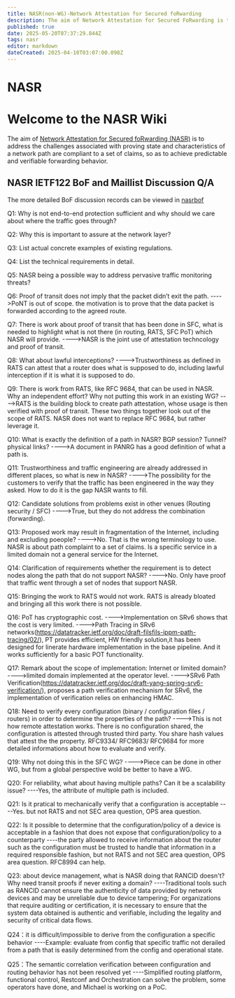 ```yaml
---
title: NASR(non-WG)-Network Attestation for Secured foRwarding
description: The aim of Network Attestation for Secured FoRwarding is to address the challenges associated with proving state and characteristics of a network path are compliant to a set of claims, so as to achieve predictable and verifiable forwarding behavior. 
published: true
date: 2025-05-20T07:37:29.844Z
tags: nasr
editor: markdown
dateCreated: 2025-04-10T03:07:00.098Z
---
```


# NASR
# Welcome to the NASR Wiki

The aim of [Network Attestation for Secured foRwarding (NASR)](https://datatracker.ietf.org/wg/nasr/about/) is to address the challenges associated with proving state and characteristics of a network path are compliant to a set of claims, so as to achieve predictable and verifiable forwarding behavior. 

## NASR IETF122 BoF and Maillist Discussion Q/A
The more detailed BoF discussion records can be viewed in [nasrbof](https://notes.ietf.org/notes-ietf-122-nasr) 

Q1: Why is not end-to-end protection sufficient and why should we care about where the traffic goes through?

Q2: Why this is important to assure at the network layer?

Q3: List actual concrete examples of existing regulations.

Q4: List the technical requirements in detail.

Q5: NASR being a possible way to address pervasive traffic monitoring threats?

Q6: Proof of transit does not imply that the packet didn’t exit the path. 
---->PoNT is out of scope. the motivation is to prove that the data packet is forwarded according to the agreed route.

Q7: There is work about proof of transit that has been done in SFC, what is needed to highlight what is not there (in routing, RATS, SFC PoT) which NASR will provide.
---->NASR is the joint use of attestation techncology and proof of transit.

Q8: What about lawful interceptions?
---->Trustworthiness as defined in RATS can attest that a router does what is supposed to do, including lawful interception if it is what it is supposed to do.

Q9: There is work from RATS, like RFC 9684, that can be used in NASR. Why an independent effort? Why not putting this work in an existing WG?
---->RATS is the building block to create path attestation, whose usage is then verified with proof of transit. These two things together look out of the scope of RATS. NASR does not want to replace RFC 9684, but rather leverage it.

Q10: What is exactly the definition of a path in NASR? BGP session? Tunnel? physical links?
---->A document in PANRG has a good definition of what a path is.

Q11: Trustworthiness and traffic engineering are already addressed in different places, so what is new in NASR? 
---->The possibility for the customers to verify that the traffic has been engineered in the way they asked. How to do it is the gap NASR wants to fill.

Q12: Candidate solutions from problems exist in other venues (Routing security / SFC)
---->True, but they do not address the combination (forwarding).

Q13: Proposed work may result in fragmentation of the Internet, including and excluding poeople?
---->No. That is the wrong terminology to use. NASR is about path complaint to a set of claims. Is a specific service in a limited domain not a general service for the Internet.

Q14: Clarification of requirements whether the requirement is to detect nodes along the path that do not support NASR?
---->No. Only have proof that traffic went through a set of nodes that support NASR.

Q15: Bringing the work to RATS would not work. RATS is already bloated and bringing all this work there is not possible.

Q16: PoT has cryptographic cost.
---->Implementation on SRv6 shows that the cost is very limited.
---->Path Tracing in SRv6 networks(https://datatracker.ietf.org/doc/draft-filsfils-ippm-path-tracing/02/), PT provides efficient, HW friendly solution,it has been designed for linerate hardware implementation in the base pipeline. And it works sufficiently for a basic POT functionality.

Q17: Remark about the scope of implementation: Internet or limited domain?
---->limited domain implemented at the operator level.
---->SRv6 Path Verification(https://datatracker.ietf.org/doc/draft-yang-spring-srv6-verification/), proposes a path verification mechanism for SRv6, the implementation of verification relies on enhancing HMAC.

Q18: Need to verify every configuration (binary / configuration files / routers) in order to determine the properties of the path?
---->This is not how remote attestation works. There is no configuration shared, the configuration is attested through trusted third party. You share hash values that attest the the property. RFC9334/ RFC9683/ RFC9684 for more detailed informations about how to evaluate and verify.

Q19: Why not doing this in the SFC WG?
---->Piece can be done in other WG, but from a global perspective wold be better to have a WG.

Q20: For reliability, what about having multiple paths? Can it be a scalability issue? 
----Yes, the attribute of multiple path is included.

Q21: Is it pratical to mechanically verify that a configuration is acceptable
----Yes. but not RATS and not SEC area question, OPS area question.

Q22: Is it possible to determine that the configuration/policy of a device is acceptable in a fashion that does not expose that configuration/policy to a counterparty
----the party allowed to receive information about the router such as the configuration must be trusted to handle that information in a required responsible fashion, but not RATS and not SEC area question, OPS area question. RFC8994 can help.

Q23: about device management, what is NASR doing that RANCID doesn't? Why need transit proofs if never exiting a domain?
----Traditional tools such as RANCID cannot ensure the authenticity of data provided by network devices and may be unreliable due to device tampering; For organizations that require auditing or certification, it is necessary to ensure that the system data obtained is authentic and verifiable, including the legality and security of critical data flows.

Q24：it is difficult/impossible to derive from the configuration a specific behavior
----Example: evaluate from config that specific traffic not derailed from a path that is easily determined from the config and operational state.

Q25：The semantic correlation verification between configuration and routing behavior has not been resolved yet
----Simplified routing platform, functional control, Restconf and Orchestration can solve the problem, some operators have done, and Michael is working on a PoC.




